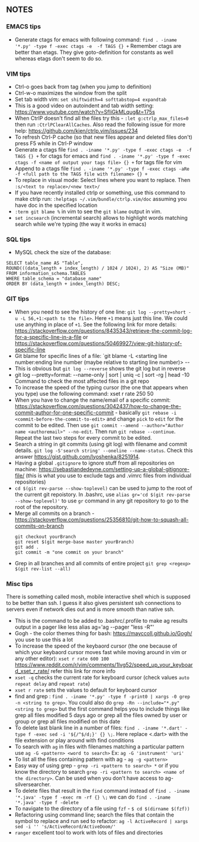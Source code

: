 ## NOTES

### EMACS tips
- Generate ctags for emacs with following command:
`find . -iname '*.py' -type f -exec ctags -e  -f TAGS {} +`
Remember ctags are better than etags. They give goto-definition for constants as well whereas etags don't seem to do so.

### VIM tips
- Ctrl-o goes back from tag (when you jump to definition)
- Ctrl-w-o maximizes the window from the split
- Set tab width vim: `set shiftwidth=4 softtabstop=4 expandtab`
- This is a good video on autoindent and tab width setting: https://www.youtube.com/watch?v=SfIiGkMLqug&t=175s
- When CtrlP doesn't find all the files try this - `:let g:ctrlp_max_files=0` then run `:CtrlPClearAllCaches`. Also read the following issue for more help: https://github.com/kien/ctrlp.vim/issues/234
- To refresh Ctrl-P cache (so that new files appear and deleted files don't) press F5 while in Ctrl-P window
- Generate a ctags file `find . -iname '*.py' -type f -exec ctags -e  -f TAGS {} +` for ctags for emacs and  `find . -iname '*.py' -type f -exec ctags -f <name of output your tags file> {} +` for tags file for vim
- Append to a ctags file `find . -iname '*.py' -type f -exec ctags -aRe -f <full path to the TAGS file with filename> {} +`
- To replace in visual mode: Select lines where you want to replace. Then `:s/<text to replace>/<new text>/`
- If you have recently installed ctrlp or something, use this command to make ctrlp run: `:helptags ~/.vim/bundle/ctrlp.vim/doc` assuming you have doc in the specified location
- `:term git blame %` in vim to see the `git blame` output in vim.
- `set incsearch` (incremental search) allows to highlight words matching search while we're typing (the way it works in emacs)

### SQL tips
- MySQL check the size of the database: 
```
SELECT table_name AS "Table",
ROUND(((data_length + index_length) / 1024 / 1024), 2) AS "Size (MB)"
FROM information_schema.TABLES
WHERE table_schema = "database_name"
ORDER BY (data_length + index_length) DESC;
```

### GIT tips
- When you need to see the history of one line: `git log --pretty=short -u -L 56,+1:<path to the file>`. Here `+1` means just this line. We could use anything in place of `+1`. See the following link for more details: https://stackoverflow.com/questions/8435343/retrieve-the-commit-log-for-a-specific-line-in-a-file or https://stackoverflow.com/questions/50469927/view-git-history-of-specific-line
- Git blame for specific lines of a file: `git blame -L <starting line number:ending line number (maybe relative to starting line number)> -- <path to file>
- This is obvious but `git log --reverse` shows the git log but in reverse
- git log --pretty=format: --name-only | sort | uniq -c | sort -rg | head -10 Command to check the most affected files in a git repo
- To increase the speed of the typing cursor (the one that appears when you type) use the following command: xset r rate 250 50
- When you have to change the name/email of a specific commit: https://stackoverflow.com/questions/3042437/how-to-change-the-commit-author-for-one-specific-commit - basically `git rebase -i <commit-before-the-commit-to-edit>` and change `pick` to `edit` for the commit to be edited. Then use `git commit --amend --author="Author name <authoremail>" --no-edit`. Then run `git rebase --continue`. Repeat the last two steps for every commit to be edited.
- Search a string in git commits (using git log) with filename and commit details. `git log -S'search string' --oneline --name-status`. Check this answer https://gist.github.com/lyoshenka/8251914.
- Having a global `.gitignore` to ignore stuff from all repositories on machine: https://sebastiandedeyne.com/setting-up-a-global-gitignore-file/ (this is what you use to exclude tags and .vimrc files from individual repositories)
- `cd $(git rev-parse --show-toplevel)` can be used to jump to the root of the current git repoistory. In .bashrc, use `alias gr='cd $(git rev-parse --show-toplevel)'` to use `gr` command in any git repository to go to the root of the repository. 
- Merge all commits on a branch - https://stackoverflow.com/questions/25356810/git-how-to-squash-all-commits-on-branch
  ```
  git checkout yourBranch
  git reset $(git merge-base master yourBranch)
  git add .
  git commit -m "one commit on your branch"
  ```
- Grep in all branches and all commits of entire project `git grep <regexp> $(git rev-list --all)`

### Misc tips
There is something called mosh, mobile interactive shell which is supposed to be better than ssh.
I guess it also gives persistent ssh connections to servers even if network dies out and is more
smooth than native ssh.
- This is the command to be added to .bashrc/.profile to make ag results output in a pager like less
alias ag='ag --pager "less -R"'
- Gogh - the color themes thing for bash: https://mayccoll.github.io/Gogh/ you use to use this a lot
- To increase the speed of the keybaord cursor (the one because of which your keybaord cursor moves fast while moving around in vim or any other editor): `xset r rate 600 100` https://www.reddit.com/r/vim/comments/1lvg52/speed_up_your_keyboard_xset_r_rate/ refer this link for more info
- `xset -q` checks the current rate for keyboard cursor (check values `auto repeat delay` and `repeat rate`)
- `xset r rate` sets the values to default for keyboard cursor
- find and grep : `find . -iname '*.py' -type f -print0 | xargs -0 grep -n <string to grep>`. You could also do `grep -Rn --include="*.py" <string to grep>` but the first command helps you to include things like grep all files modified 5 days ago or grep all the files owned by user or group or grep all files modified on this date
- To delete last blank line in a number of files: `find . -iname '*.dart' -type f -exec sed -i '${/^$/d;}' {} \;`. Here replace <.dart> with the file extension or play around with find conditions
- To search with `ag` in files with filenames matching a particular pattern use `ag -G <pattern> <word to search>` Ex: `ag -G 'instrument' 'uri'`
- To list all the files containing pattern with ag - `ag -g <pattern>`
- Easy way of using grep - `grep -ri <pattern to search> *` or if you know the directory to search `grep -ri <pattern to search> <name of the directory>`. Can be used when you don't have access to ag-silversearcher.
- To delete files that result in the `find` command instead of `find . -iname '*.java' -type f -exec rm -rf {} \;` we can do `find . -iname '*.java' -type f -delete`
- To navigate to the directory of a file using `fzf` - `$ cd $(dirname $(fzf))`
- Refactoring using command line; search the files that contain the symbol to replace and run sed to refactor: `ag -l ActiveRecord | xargs sed -i '' 's/ActiveRecord/ActiveDoom/'`
- `ranger` excellent tool to work with lots of files and directories

